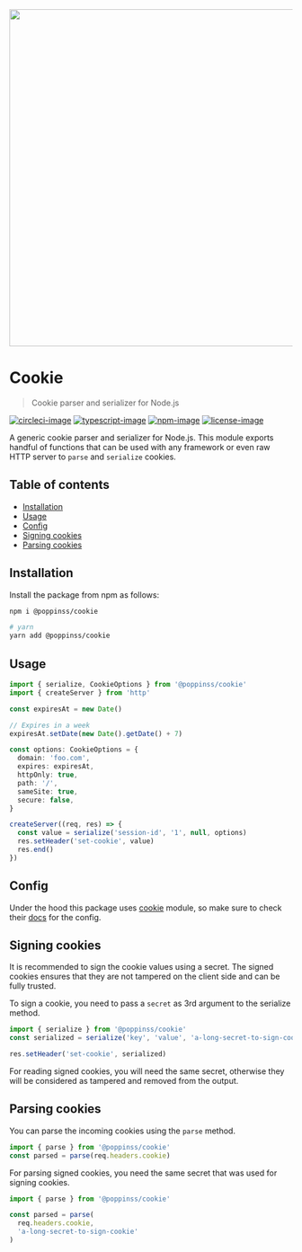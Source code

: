 <div align="center">
  <img src="https://res.cloudinary.com/adonisjs/image/upload/q_100/v1557762307/poppinss_iftxlt.jpg" width="600px">
</div>


# Cookie
> Cookie parser and serializer for Node.js

[![circleci-image]][circleci-url] [![typescript-image]][typescript-url] [![npm-image]][npm-url] [![license-image]][license-url]

A generic cookie parser and serializer for Node.js. This module exports handful of functions that can be used with any framework or even raw HTTP server to `parse` and `serialize` cookies.


<!-- START doctoc generated TOC please keep comment here to allow auto update -->
<!-- DON'T EDIT THIS SECTION, INSTEAD RE-RUN doctoc TO UPDATE -->
## Table of contents

- [Installation](#installation)
- [Usage](#usage)
- [Config](#config)
- [Signing cookies](#signing-cookies)
- [Parsing cookies](#parsing-cookies)

<!-- END doctoc generated TOC please keep comment here to allow auto update -->

## Installation
Install the package from npm as follows:

```sh
npm i @poppinss/cookie

# yarn
yarn add @poppinss/cookie
```

## Usage

```ts
import { serialize, CookieOptions } from '@poppinss/cookie'
import { createServer } from 'http'

const expiresAt = new Date()

// Expires in a week
expiresAt.setDate(new Date().getDate() + 7)

const options: CookieOptions = {
  domain: 'foo.com',
  expires: expiresAt,
  httpOnly: true,
  path: '/',
  sameSite: true,
  secure: false,
}

createServer((req, res) => {
  const value = serialize('session-id', '1', null, options)
  res.setHeader('set-cookie', value)
  res.end()
})
```

## Config
Under the hood this package uses [cookie](https://www.npmjs.com/package/cookie) module, so make sure to check their [docs](https://www.npmjs.com/package/cookie#options-1) for the config.

## Signing cookies
It is recommended to sign the cookie values using a secret. The signed cookies ensures that they are not tampered on the client side and can be fully trusted.

To sign a cookie, you need to pass a `secret` as 3rd argument to the serialize method.

```ts
import { serialize } from '@poppinss/cookie'
const serialized = serialize('key', 'value', 'a-long-secret-to-sign-cookie')

res.setHeader('set-cookie', serialized)
```

For reading signed cookies, you will need the same secret, otherwise they will be considered as tampered and removed from the output.

## Parsing cookies
You can parse the incoming cookies using the `parse` method.

```ts
import { parse } from '@poppinss/cookie'
const parsed = parse(req.headers.cookie)
```

For parsing signed cookies, you need the same secret that was used for signing cookies.

```ts
import { parse } from '@poppinss/cookie'

const parsed = parse(
  req.headers.cookie,
  'a-long-secret-to-sign-cookie'
)
```

[circleci-image]: https://img.shields.io/circleci/project/github/poppinss/cookie/master.svg?style=for-the-badge&logo=circleci
[circleci-url]: https://circleci.com/gh/poppinss/cookie "circleci"

[typescript-image]: https://img.shields.io/badge/Typescript-294E80.svg?style=for-the-badge&logo=typescript
[typescript-url]:  "typescript"

[npm-image]: https://img.shields.io/npm/v/@poppinss/cookie.svg?style=for-the-badge&logo=npm
[npm-url]: https://npmjs.org/package/@poppinss/cookie "npm"

[license-image]: https://img.shields.io/npm/l/@poppinss/cookie?color=blueviolet&style=for-the-badge
[license-url]: LICENSE.md "license"
